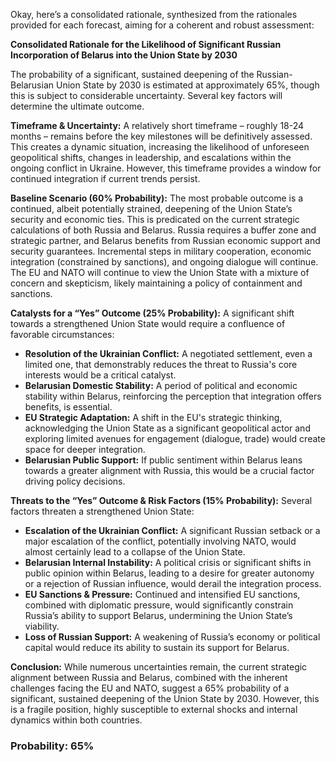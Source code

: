 Okay, here’s a consolidated rationale, synthesized from the rationales provided for each forecast, aiming for a coherent and robust assessment:

**Consolidated Rationale for the Likelihood of Significant Russian Incorporation of Belarus into the Union State by 2030**

The probability of a significant, sustained deepening of the Russian-Belarusian Union State by 2030 is estimated at approximately 65%, though this is subject to considerable uncertainty.  Several key factors will determine the ultimate outcome.

**Timeframe & Uncertainty:** A relatively short timeframe – roughly 18-24 months – remains before the key milestones will be definitively assessed. This creates a dynamic situation, increasing the likelihood of unforeseen geopolitical shifts, changes in leadership, and escalations within the ongoing conflict in Ukraine. However, this timeframe provides a window for continued integration if current trends persist.

**Baseline Scenario (60% Probability):** The most probable outcome is a continued, albeit potentially strained, deepening of the Union State’s security and economic ties. This is predicated on the current strategic calculations of both Russia and Belarus. Russia requires a buffer zone and strategic partner, and Belarus benefits from Russian economic support and security guarantees. Incremental steps in military cooperation, economic integration (constrained by sanctions), and ongoing dialogue will continue. The EU and NATO will continue to view the Union State with a mixture of concern and skepticism, likely maintaining a policy of containment and sanctions.

**Catalysts for a “Yes” Outcome (25% Probability):**  A significant shift towards a strengthened Union State would require a confluence of favorable circumstances:

*   **Resolution of the Ukrainian Conflict:** A negotiated settlement, even a limited one, that demonstrably reduces the threat to Russia's core interests would be a critical catalyst.
*   **Belarusian Domestic Stability:** A period of political and economic stability within Belarus, reinforcing the perception that integration offers benefits, is essential.
*   **EU Strategic Adaptation:** A shift in the EU's strategic thinking, acknowledging the Union State as a significant geopolitical actor and exploring limited avenues for engagement (dialogue, trade) would create space for deeper integration.
*   **Belarusian Public Support:**  If public sentiment within Belarus leans towards a greater alignment with Russia, this would be a crucial factor driving policy decisions.

**Threats to the “Yes” Outcome & Risk Factors (15% Probability):** Several factors threaten a strengthened Union State:

*   **Escalation of the Ukrainian Conflict:**  A significant Russian setback or a major escalation of the conflict, potentially involving NATO, would almost certainly lead to a collapse of the Union State.
*   **Belarusian Internal Instability:** A political crisis or significant shifts in public opinion within Belarus, leading to a desire for greater autonomy or a rejection of Russian influence, would derail the integration process.
*   **EU Sanctions & Pressure:** Continued and intensified EU sanctions, combined with diplomatic pressure, would significantly constrain Russia’s ability to support Belarus, undermining the Union State’s viability.
*   **Loss of Russian Support:**  A weakening of Russia’s economy or political capital would reduce its ability to sustain its support for Belarus.

**Conclusion:** While numerous uncertainties remain, the current strategic alignment between Russia and Belarus, combined with the inherent challenges facing the EU and NATO, suggest a 65% probability of a significant, sustained deepening of the Union State by 2030. However, this is a fragile position, highly susceptible to external shocks and internal dynamics within both countries.

### Probability: 65%